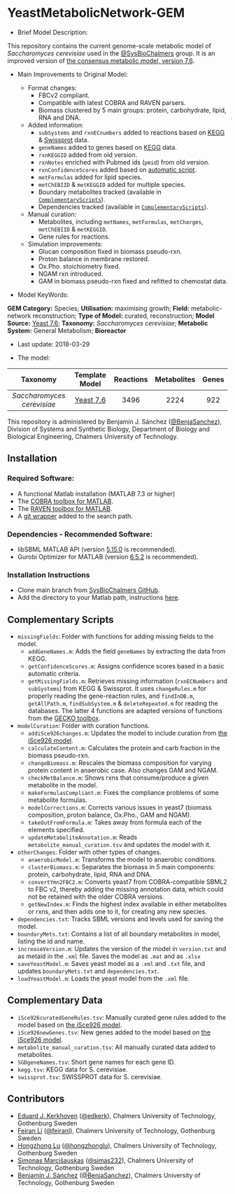 # YeastMetabolicNetwork-GEM

* Brief Model Description:

This repository contains the current genome-scale metabolic model of _Saccharomyces cerevisiae_ used in the [@SysBioChalmers](https://github.com/SysBioChalmers) group. It is an improved version of [the consensus metabolic model, version 7.6](https://sourceforge.net/projects/yeast/).

* Main Improvements to Original Model:

  * Format changes:
    * FBCv2 compliant.
    * Compatible with latest COBRA and RAVEN parsers.
    * Biomass clustered by 5 main groups: protein, carbohydrate, lipid, RNA and DNA.
  * Added information:
    * `subSystems` and `rxnECnumbers` added to reactions based on [KEGG](http://www.genome.jp/kegg/) & [Swissprot](http://www.uniprot.org/uniprot/?query=*&fil=organism%3A%22Saccharomyces+cerevisiae+%28strain+ATCC+204508+%2F+S288c%29+%28Baker%27s+yeast%29+%5B559292%5D%22+AND+reviewed%3Ayes) data.
    * `geneNames` added to genes based on [KEGG](http://www.genome.jp/kegg/) data.
    * `rxnKEGGID` added from old version.
    * `rxnNotes` enriched with Pubmed ids (`pmid`) from old version.
    * `rxnConfidenceScores` added based on [automatic script](https://github.com/SysBioChalmers/YeastMetabolicNetwork-GEM/blob/master/ComplementaryScripts/missingFields/getConfidenceScores.m).
    * `metFormulas` added for lipid species.
    * `metChEBIID` & `metKEGGID` added for multiple species.
    * Boundary metabolites tracked (available in [`ComplementaryScripts`](https://github.com/SysBioChalmers/YeastMetabolicNetwork-GEM/blob/master/ComplementaryScripts/boundaryMets.txt)).
    * Dependencies tracked (available in [`ComplementaryScripts`](https://github.com/SysBioChalmers/YeastMetabolicNetwork-GEM/blob/master/ComplementaryScripts/dependencies.txt)).
  * Manual curation:
    * Metabolites, including `metNames`, `metFormulas`, `metCharges`, `metChEBIID` & `metKEGGID`.
    * Gene rules for reactions.
  * Simulation improvements:
    * Glucan composition fixed in biomass pseudo-rxn.
    * Proton balance in membrane restored.
    * Ox.Pho. stoichiometry fixed.
    * NGAM rxn introduced.
    * GAM in biomass pseudo-rxn fixed and refitted to chemostat data.

* Model KeyWords:

**GEM Category:** Species; **Utilisation:** maximising growth; **Field:** metabolic-network reconstruction; **Type of Model:** curated, reconstruction; **Model Source:** [Yeast 7.6](https://sourceforge.net/projects/yeast/); **Taxonomy:** _Saccharomyces cerevisiae_; **Metabolic System:** General Metabolism; **Bioreactor**

* Last update: 2018-03-29

* The model:

|Taxonomy | Template Model | Reactions | Metabolites| Genes |
|:-------:|:--------------:|:---------:|:----------:|:-----:|
|_Saccharomyces cerevisiae_|[Yeast 7.6](https://sourceforge.net/projects/yeast/)|3496|2224|922|


This repository is administered by Benjamín J. Sánchez ([@BenjaSanchez](https://github.com/benjasanchez)), Division of Systems and Synthetic Biology, Department of Biology and Biological Engineering, Chalmers University of Technology.


## Installation

### Required Software:

* A functional Matlab installation (MATLAB 7.3 or higher)
* The [COBRA toolbox for MATLAB](https://github.com/opencobra/cobratoolbox).
* The [RAVEN toolbox for MATLAB](https://github.com/SysBioChalmers/RAVEN).
* A [git wrapper](https://github.com/manur/MATLAB-git) added to the search path.

### Dependencies - Recommended Software:
* libSBML MATLAB API (version [5.15.0](https://sourceforge.net/projects/sbml/files/libsbml/5.15.0/stable/MATLAB%20interface/) is recommended).
* Gurobi Optimizer for MATLAB (version [6.5.2](http://www.gurobi.com/registration/download-reg) is recommended). 

### Installation Instructions
* Clone main branch from [SysBioChalmers GitHub](https://github.com/SysBioChalmers/YeastMetabolicNetwork-GEM).
* Add the directory to your Matlab path, instructions [here](https://se.mathworks.com/help/matlab/ref/addpath.html?requestedDomain=www.mathworks.com).


## Complementary Scripts

* `missingFields`: Folder with functions for adding missing fields to the model.
   * `addGeneNames.m`: Adds the field `geneNames` by extracting the data from KEGG.
   * `getConfidenceScores.m`: Assigns confidence scores based in a basic automatic criteria.
   * `getMissingFields.m`: Retrieves missing information (`rxnECNumbers` and `subSystems`) from KEGG & Swissprot. It uses `changeRules.m` for properly reading the gene-reaction rules, and `findInDB.m`, `getAllPath.m`, `findSubSystem.m` & `deleteRepeated.m` for reading the databases. The latter 4 functions are adapted versions of functions from the [GECKO toolbox](https://github.com/SysBioChalmers/GECKO).
* `modelCuration`: Folder with curation functions.
   * `addiSce926changes.m`: Updates the model to include curation from [the iSce926 model](http://www.maranasgroup.com/submission_models/iSce926.htm).
   * `calculateContent.m`: Calculates the protein and carb fraction in the biomass pseudo-rxn.
   * `changeBiomass.m`: Rescales the biomass composition for varying protein content in anaerobic case. Also changes GAM and NGAM.
   * `checkMetBalance.m`: Shows rxns that consume/produce a given metabolite in the model.
   * `makeFormulasCompliant.m`: Fixes the compliance problems of some metabolite formulas.
   * `modelCorrections.m`: Corrects various issues in yeast7 (biomass composition, proton balance, Ox.Pho., GAM and NGAM).
   * `takeOutFromFormula.m`: Takes away from formula each of the elements specified.
   * `updateMetaboliteAnnotation.m`: Reads `metabolite_manual_curation.tsv` and updates the model with it.
* `otherChanges`: Folder with other types of changes.
   * `anaerobicModel.m`: Transforms the model to anaerobic conditions.
   * `clusterBiomass.m`: Separates the biomass in 5 main components: protein, carbohydrate, lipid, RNA and DNA.
   * `convertYmn2FBC2.m`: Converts yeast7 from COBRA-compatible SBML2 to FBC v2, thereby adding the missing annotation data, which could not be retained with the older COBRA versions.
   * `getNewIndex.m`: Finds the highest index available in either metabolites or rxns, and then adds one to it, for creating any new species.
* `dependencies.txt`: Tracks SBML versions and levels used for saving the model.
* `boundaryMets.txt`: Contains a list of all boundary metabolites in model, listing the id and name.
* `increaseVersion.m`: Updates the version of the model in `version.txt` and as metaid in the `.xml` file. Saves the model as `.mat` and as `.xlsx`
* `saveYeastModel.m`: Saves yeast model as a `.xml` and `.txt` file, and updates `boundaryMets.txt` and `dependencies.txt`.
* `loadYeastModel.m`: Loads the yeast model from the `.xml` file.


## Complementary Data

* `iSce926curatedGeneRules.tsv`: Manually curated gene rules added to the model based on [the iSce926 model](http://www.maranasgroup.com/submission_models/iSce926.htm).
* `iSce926newGenes.tsv`: New genes added to the model based on [the iSce926 model](http://www.maranasgroup.com/submission_models/iSce926.htm).
* `metabolite_manual_curation.tsv`: All manually curated data added to metabolites.
* `SGDgeneNames.tsv`: Short gene names for each gene ID.
* `kegg.tsv`: KEGG data for S. cerevisiae.
* `swissprot.tsv`: SWISSPROT data for S. cerevisiae.

## Contributors

* [Eduard J. Kerkhoven](https://www.chalmers.se/en/staff/Pages/Eduard-Kerkhoven.aspx) ([@edkerk](https://github.com/edkerk)), Chalmers University of Technology, Gothenburg Sweden
* [Feiran Li](https://www.chalmers.se/en/staff/Pages/feiranl.aspx) ([@feiranl](https://github.com/feiranl)), Chalmers University of Technology, Gothenburg Sweden
* [Hongzhong Lu](https://www.chalmers.se/en/Staff/Pages/luho.aspx) ([@hongzhonglu](https://github.com/hongzhonglu)), Chalmers University of Technology, Gothenburg Sweden
* [Simonas Marcišauskas](https://www.chalmers.se/en/Staff/Pages/simmarc.aspx) ([@simas232](https://github.com/simas232)), Chalmers University of Technology, Gothenburg Sweden
* [Benjamín J. Sánchez](https://www.chalmers.se/en/staff/Pages/bensan.aspx) ([@BenjaSanchez](https://github.com/benjasanchez)), Chalmers University of Technology, Gothenburg Sweden
